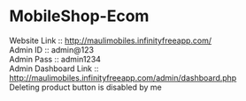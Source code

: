 # MobileShop-Ecom
Website Link :: http://maulimobiles.infinityfreeapp.com/ <br/>
Admin ID :: admin@123 <br/>
Admin Pass :: admin1234 <br/>
Admin Dashboard Link :: http://maulimobiles.infinityfreeapp.com/admin/dashboard.php <br/>
Deleting product button is disabled by me
